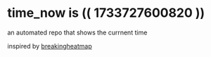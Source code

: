 # time_now is (( 1733727600820 ))

an automated repo that shows the currnent time

inspired by [breakingheatmap](https://github.com/breakingheatmap/breakingheatmap)